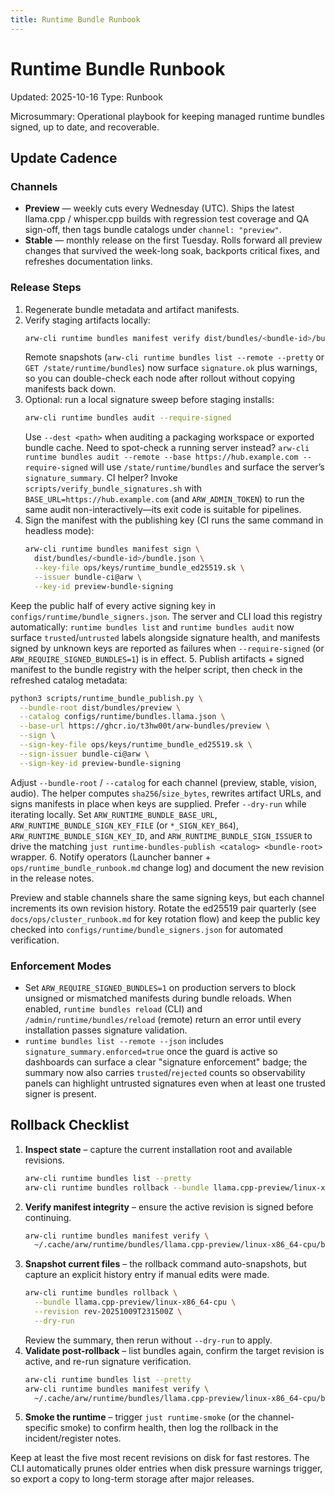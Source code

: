 ```yaml
---
title: Runtime Bundle Runbook
---
```


# Runtime Bundle Runbook
Updated: 2025-10-16
Type: Runbook

Microsummary: Operational playbook for keeping managed runtime bundles signed, up to date, and recoverable.

## Update Cadence

### Channels
- **Preview** — weekly cuts every Wednesday (UTC). Ships the latest llama.cpp / whisper.cpp builds with regression test coverage and QA sign-off, then tags bundle catalogs under `channel: "preview"`.
- **Stable** — monthly release on the first Tuesday. Rolls forward all preview changes that survived the week-long soak, backports critical fixes, and refreshes documentation links.

### Release Steps
1. Regenerate bundle metadata and artifact manifests.
2. Verify staging artifacts locally:
   ```bash
   arw-cli runtime bundles manifest verify dist/bundles/<bundle-id>/bundle.json
   ```
   Remote snapshots (`arw-cli runtime bundles list --remote --pretty` or `GET /state/runtime/bundles`) now surface `signature.ok` plus warnings, so you can double-check each node after rollout without copying manifests back down.
3. Optional: run a local signature sweep before staging installs:
   ```bash
   arw-cli runtime bundles audit --require-signed
   ```
   Use `--dest <path>` when auditing a packaging workspace or exported bundle cache.
   Need to spot-check a running server instead? `arw-cli runtime bundles audit --remote --base https://hub.example.com --require-signed` will use `/state/runtime/bundles` and surface the server’s `signature_summary`.
   CI helper? Invoke `scripts/verify_bundle_signatures.sh` with `BASE_URL=https://hub.example.com` (and `ARW_ADMIN_TOKEN`) to run the same audit non-interactively—its exit code is suitable for pipelines.
4. Sign the manifest with the publishing key (CI runs the same command in headless mode):
   ```bash
   arw-cli runtime bundles manifest sign \
     dist/bundles/<bundle-id>/bundle.json \
     --key-file ops/keys/runtime_bundle_ed25519.sk \
     --issuer bundle-ci@arw \
     --key-id preview-bundle-signing
   ```
  Keep the public half of every active signing key in `configs/runtime/bundle_signers.json`. The server and CLI load this registry automatically: `runtime bundles list` and `runtime bundles audit` now surface `trusted`/`untrusted` labels alongside signature health, and manifests signed by unknown keys are reported as failures when `--require-signed` (or `ARW_REQUIRE_SIGNED_BUNDLES=1`) is in effect.
5. Publish artifacts + signed manifest to the bundle registry with the helper script, then check in the refreshed catalog metadata:
   ```bash
   python3 scripts/runtime_bundle_publish.py \
     --bundle-root dist/bundles/preview \
     --catalog configs/runtime/bundles.llama.json \
     --base-url https://ghcr.io/t3hw00t/arw-bundles/preview \
     --sign \
     --sign-key-file ops/keys/runtime_bundle_ed25519.sk \
     --sign-issuer bundle-ci@arw \
     --sign-key-id preview-bundle-signing
   ```
   Adjust `--bundle-root` / `--catalog` for each channel (preview, stable, vision, audio). The helper computes `sha256`/`size_bytes`, rewrites artifact URLs, and signs manifests in place when keys are supplied. Prefer `--dry-run` while iterating locally.
   Set `ARW_RUNTIME_BUNDLE_BASE_URL`, `ARW_RUNTIME_BUNDLE_SIGN_KEY_FILE` (or `*_SIGN_KEY_B64`), `ARW_RUNTIME_BUNDLE_SIGN_KEY_ID`, and `ARW_RUNTIME_BUNDLE_SIGN_ISSUER` to drive the matching `just runtime-bundles-publish <catalog> <bundle-root>` wrapper.
6. Notify operators (Launcher banner + `ops/runtime_bundle_runbook.md` change log) and document the new revision in the release notes.

Preview and stable channels share the same signing keys, but each channel increments its own revision history. Rotate the ed25519 pair quarterly (see `docs/ops/cluster_runbook.md` for key rotation flow) and keep the public key checked into `configs/runtime/bundle_signers.json` for automated verification.

### Enforcement Modes

- Set `ARW_REQUIRE_SIGNED_BUNDLES=1` on production servers to block unsigned or mismatched manifests during bundle reloads. When enabled, `runtime bundles reload` (CLI) and `/admin/runtime/bundles/reload` (remote) return an error until every installation passes signature validation.
- `runtime bundles list --remote --json` includes `signature_summary.enforced=true` once the guard is active so dashboards can surface a clear "signature enforcement" badge; the summary now also carries `trusted`/`rejected` counts so observability panels can highlight untrusted signatures even when at least one trusted signer is present.

## Rollback Checklist

1. **Inspect state** – capture the current installation root and available revisions.
   ```bash
   arw-cli runtime bundles list --pretty
   arw-cli runtime bundles rollback --bundle llama.cpp-preview/linux-x86_64-cpu --list
   ```
2. **Verify manifest integrity** – ensure the active revision is signed before continuing.
   ```bash
   arw-cli runtime bundles manifest verify \
     ~/.cache/arw/runtime/bundles/llama.cpp-preview/linux-x86_64-cpu/bundle.json
   ```
3. **Snapshot current files** – the rollback command auto-snapshots, but capture an explicit history entry if manual edits were made.
   ```bash
   arw-cli runtime bundles rollback \
     --bundle llama.cpp-preview/linux-x86_64-cpu \
     --revision rev-20251009T231500Z \
     --dry-run
   ```
   Review the summary, then rerun without `--dry-run` to apply.
4. **Validate post-rollback** – list bundles again, confirm the target revision is active, and re-run signature verification.
   ```bash
   arw-cli runtime bundles list --pretty
   arw-cli runtime bundles manifest verify \
     ~/.cache/arw/runtime/bundles/llama.cpp-preview/linux-x86_64-cpu/bundle.json
   ```
5. **Smoke the runtime** – trigger `just runtime-smoke` (or the channel-specific smoke) to confirm health, then log the rollback in the incident/register notes.

Keep at least the five most recent revisions on disk for fast restores. The CLI automatically prunes older entries when disk pressure warnings trigger, so export a copy to long-term storage after major releases.
